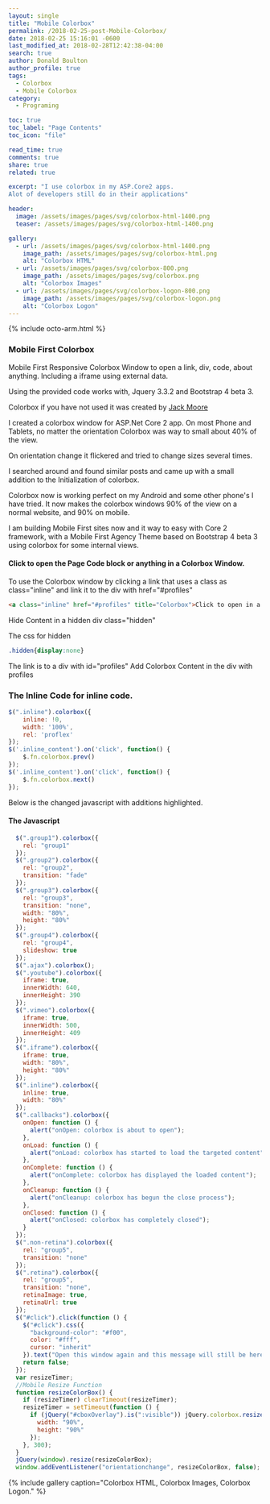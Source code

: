 ```yaml
---
layout: single
title: "Mobile Colorbox"
permalink: /2018-02-25-post-Mobile-Colorbox/
date: 2018-02-25 15:16:01 -0600
last_modified_at: 2018-02-28T12:42:38-04:00
search: true
author: Donald Boulton
author_profile: true
tags:
  - Colorbox
  - Mobile Colorbox
category:
  - Programing

toc: true
toc_label: "Page Contents"
toc_icon: "file"

read_time: true
comments: true
share: true
related: true

excerpt: "I use colorbox in my ASP.Core2 apps. 
Alot of developers still do in their applications"

header:
  image: /assets/images/pages/svg/colorbox-html-1400.png
  teaser: /assets/images/pages/svg/colorbox-html-1400.png

gallery:
  - url: /assets/images/pages/svg/colorbox-html-1400.png
    image_path: /assets/images/pages/svg/colorbox-html.png
    alt: "Colorbox HTML"
  - url: /assets/images/pages/svg/colorbox-800.png
    image_path: /assets/images/pages/svg/colorbox.png
    alt: "Colorbox Images"
  - url: /assets/images/pages/svg/colorbox-logon-800.png
    image_path: /assets/images/pages/svg/colorbox-logon.png
    alt: "Colorbox Logon"
---
```


{% include octo-arm.html %}

### Mobile First Colorbox

Mobile First Responsive Colorbox Window to open a link, div, code, about anything. Including a iframe using external data.

Using the provided code works with, Jquery 3.3.2 and Bootstrap 4 beta 3.

Colorbox if you have not used it was created by [Jack Moore](http://www.jacklmoore.com/colorbox/)

I created a colorbox window for ASP.Net Core 2 app. On most Phone and Tablets, no matter the orientation Colorbox was way to small about 40% of the view.

On orientation change it flickered and tried to change sizes several times.

I searched around and found similar posts and came up with a small addition to the Initialization of colorbox.

Colorbox now is working perfect on my Android and some other phone's I have tried. It now makes the colorbox windows 90% of the view on a normal website, and 90% on mobile.

I am building Mobile First sites now and it way to easy with Core 2 framework, with a Mobile First Agency Theme based on Bootstrap 4 beta 3 using colorbox for some internal views.

#### Click to open the Page Code block or anything in a Colorbox Window.

To use the Colorbox window by clicking a link that uses a class as class="inline" and link it to the div with href="#profiles"</div>

```html
<a class="inline" href="#profiles" title="Colorbox">Click to open in a Colorbox Window.</a>    
```
Hide Content in a hidden div class="hidden"

The css for hidden
```css
.hidden{display:none}
```
The link is to a div with id="profiles"
Add Colorbox Content in the div with profiles

### The Inline Code for inline code.

```javascript
$(".inline").colorbox({
    inline: !0,
    width: '100%',
    rel: 'proflex'
});
$('.inline_content').on('click', function() {
    $.fn.colorbox.prev()
});
$('.inline_content').on('click', function() {
    $.fn.colorbox.next()
});
```

Below is the changed javascript  with additions highlighted.

#### The Javascript

```javascript
  $(".group1").colorbox({
    rel: "group1"
  });
  $(".group2").colorbox({
    rel: "group2",
    transition: "fade"
  });
  $(".group3").colorbox({
    rel: "group3",
    transition: "none",
    width: "80%",
    height: "80%"
  });
  $(".group4").colorbox({
    rel: "group4",
    slideshow: true
  });
  $(".ajax").colorbox();
  $(".youtube").colorbox({
    iframe: true,
    innerWidth: 640,
    innerHeight: 390
  });
  $(".vimeo").colorbox({
    iframe: true,
    innerWidth: 500,
    innerHeight: 409
  });
  $(".iframe").colorbox({
    iframe: true,
    width: "80%",
    height: "80%"
  });
  $(".inline").colorbox({
    inline: true,
    width: "80%"
  });
  $(".callbacks").colorbox({
    onOpen: function () {
      alert("onOpen: colorbox is about to open");
    },
    onLoad: function () {
      alert("onLoad: colorbox has started to load the targeted content");
    },
    onComplete: function () {
      alert("onComplete: colorbox has displayed the loaded content");
    },
    onCleanup: function () {
      alert("onCleanup: colorbox has begun the close process");
    },
    onClosed: function () {
      alert("onClosed: colorbox has completely closed");
    }
  });
  $(".non-retina").colorbox({
    rel: "group5",
    transition: "none"
  });
  $(".retina").colorbox({
    rel: "group5",
    transition: "none",
    retinaImage: true,
    retinaUrl: true
  });
  $("#click").click(function () {
    $("#click").css({
      "background-color": "#f00",
      color: "#fff",
      cursor: "inherit"
    }).text("Open this window again and this message will still be here.");
    return false;
  });
  var resizeTimer;
  //Mobile Resize Function
  function resizeColorBox() {
    if (resizeTimer) clearTimeout(resizeTimer);
    resizeTimer = setTimeout(function () {
      if (jQuery("#cboxOverlay").is(":visible")) jQuery.colorbox.resize({
        width: "90%",
        height: "90%"
      });
    }, 300);
  }
  jQuery(window).resize(resizeColorBox);
  window.addEventListener("orientationchange", resizeColorBox, false);
```

{% include gallery caption="Colorbox HTML, Colorbox Images, Colorbox Logon." %}